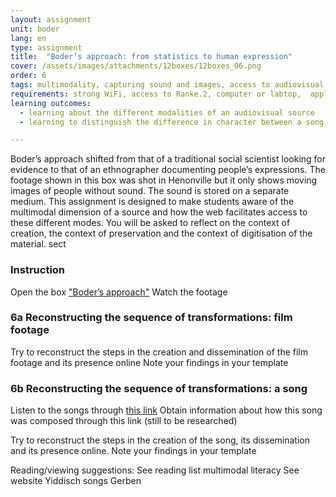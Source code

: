 ```yaml
---
layout: assignment
unit: boder
lang: en
type: assignment
title:  "Boder’s approach: from statistics to human expression"
cover: /assets/images/attachments/12boxes/12boxes_06.png
order: 6
tags: multimodality, capturing sound and images, access to audiovisual sources,
requirements: strong WiFi, access to Ranke.2, computer or labtop,  application on labtop or computer to view video,
learning outcomes:
  - learning about the different modalities of an audiovisual source
  - learning to distinguish the difference in character between a song as a historical source and film footage.

---
```

Boder’s approach shifted from that of a traditional social scientist looking for evidence to that of an ethnographer documenting people’s expressions. The footage shown in this box was shot in Henonville but it only shows moving images of people without sound. The sound is stored on a separate medium. This assignment is designed to make students aware of the multimodal dimension of a source and how the web facilitates access to these different modes. You will be asked to reflect on the context of creation, the context of preservation and the context of digitisation of the material. 
sect

<!--section -->
### Instruction
<!-- section-contents -->

Open the box ["Boder’s approach"](https://allthingsmoving.com/DB_interactive_2018_07_03/#Intro)
Watch the footage
<!-- more -->

<!-- briefing-student -->
### 6a Reconstructing the sequence of transformations: film footage
<!-- section-contents -->
Try to reconstruct the steps in the creation and dissemination of the film footage and its presence online
Note your findings in your template

<!--section -->
### 6b  Reconstructing the sequence of transformations: a song  
<!-- section-contents -->
Listen to the songs through [this link](https://centerhistorypsychology.wordpress.com/2016/09/02/dr-boder-and-the-missing-songs/)
Obtain information about how this song was composed through this link (still to be researched)

Try to reconstruct the steps in the creation of the song,  its dissemination and its presence online.
Note your findings in your template   



<!-- briefing-teacher -->

Reading/viewing  suggestions:
See reading list multimodal literacy
See website Yiddisch songs Gerben
